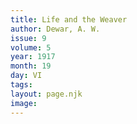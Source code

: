 ```yaml
---
title: Life and the Weaver
author: Dewar, A. W.
issue: 9
volume: 5
year: 1917
month: 19
day: VI
tags:
layout: page.njk
image:
---
```


